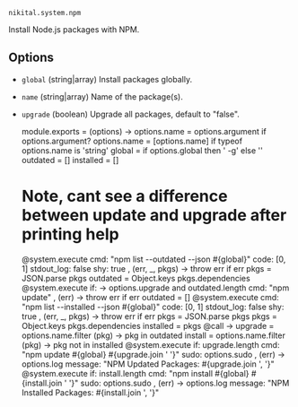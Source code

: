 
`nikital.system.npm`

Install Node.js packages with NPM.

## Options

*   `global` (string|array)
    Install packages globally.
*   `name` (string|array)
    Name of the package(s).
*   `upgrade` (boolean)
    Upgrade all packages, default to "false".

    module.exports = (options) ->
      options.name = options.argument if options.argument?
      options.name = [options.name] if typeof options.name is 'string'
      global = if options.global then ' -g' else ''
      outdated = []
      installed = []
      # Note, cant see a difference between update and upgrade after printing help
      @system.execute
        cmd: "npm list --outdated --json #{global}"
        code: [0, 1]
        stdout_log: false
        shy: true
      , (err, _, pkgs) ->
        throw err if err
        pkgs = JSON.parse pkgs
        outdated = Object.keys pkgs.dependencies
      @system.execute
        if: -> options.upgrade and outdated.length
        cmd: "npm update"
      , (err) ->
        throw err if err
        outdated = []
      @system.execute
        cmd: "npm list --installed --json #{global}"
        code: [0, 1]
        stdout_log: false
        shy: true
      , (err, _, pkgs) ->
        throw err if err
        pkgs = JSON.parse pkgs
        pkgs = Object.keys pkgs.dependencies
        installed = pkgs
      @call ->
        upgrade = options.name.filter (pkg) -> pkg in outdated
        install = options.name.filter (pkg) -> pkg not in installed
        @system.execute
          if: upgrade.length
          cmd: "npm update #{global} #{upgrade.join ' '}"
          sudo: options.sudo
        , (err) ->
          options.log message: "NPM Updated Packages: #{upgrade.join ', '}"
        @system.execute
          if: install.length
          cmd: "npm install #{global} #{install.join ' '}"
          sudo: options.sudo
        , (err) ->
          options.log message: "NPM Installed Packages: #{install.join ', '}"
